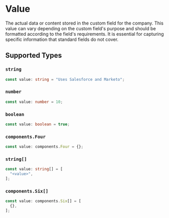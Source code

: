 # Value

The actual data or content stored in the custom field for the company. This value can vary depending on the custom field's purpose and should be formatted according to the field's requirements. It is essential for capturing specific information that standard fields do not cover.


## Supported Types

### `string`

```typescript
const value: string = "Uses Salesforce and Marketo";
```

### `number`

```typescript
const value: number = 10;
```

### `boolean`

```typescript
const value: boolean = true;
```

### `components.Four`

```typescript
const value: components.Four = {};
```

### `string[]`

```typescript
const value: string[] = [
  "<value>",
];
```

### `components.Six[]`

```typescript
const value: components.Six[] = [
  {},
];
```

